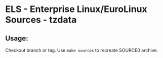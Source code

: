 # ELS - Enterprise Linux/EuroLinux Sources - tzdata
 
## Usage:
  Checkout branch or tag. Use `make sources` to recreate  SOURCE0 archive.
